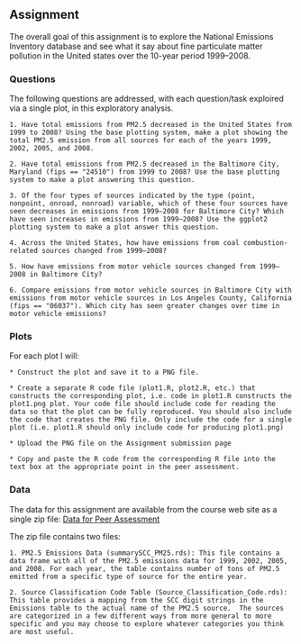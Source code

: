 ## Assignment

The overall goal of this assignment is to explore the National Emissions Inventory database and see what it say about fine particulate matter pollution in the United states over the 10-year period 1999–2008.

### Questions

The following questions are addressed, with each question/task exploired via a single plot, in this exploratory analysis. 

    1. Have total emissions from PM2.5 decreased in the United States from 1999 to 2008? Using the base plotting system, make a plot showing the total PM2.5 emission from all sources for each of the years 1999, 2002, 2005, and 2008.

    2. Have total emissions from PM2.5 decreased in the Baltimore City, Maryland (fips == "24510") from 1999 to 2008? Use the base plotting system to make a plot answering this question.

    3. Of the four types of sources indicated by the type (point, nonpoint, onroad, nonroad) variable, which of these four sources have seen decreases in emissions from 1999–2008 for Baltimore City? Which have seen increases in emissions from 1999–2008? Use the ggplot2 plotting system to make a plot answer this question.

    4. Across the United States, how have emissions from coal combustion-related sources changed from 1999–2008?

    5. How have emissions from motor vehicle sources changed from 1999–2008 in Baltimore City?

    6. Compare emissions from motor vehicle sources in Baltimore City with emissions from motor vehicle sources in Los Angeles County, California (fips == "06037"). Which city has seen greater changes over time in motor vehicle emissions?

### Plots

For each plot I will:

    * Construct the plot and save it to a PNG file.

    * Create a separate R code file (plot1.R, plot2.R, etc.) that constructs the corresponding plot, i.e. code in plot1.R constructs the plot1.png plot. Your code file should include code for reading the data so that the plot can be fully reproduced. You should also include the code that creates the PNG file. Only include the code for a single plot (i.e. plot1.R should only include code for producing plot1.png)

    * Upload the PNG file on the Assignment submission page

    * Copy and paste the R code from the corresponding R file into the text box at the appropriate point in the peer assessment.

### Data
The data for this assignment are available from the course web site as
a single zip file: [Data for Peer Assessment](https://d396qusza40orc.cloudfront.net/exdata%2Fdata%2FNEI_data.zip)

The zip file contains two files:

    1. PM2.5 Emissions Data (summarySCC_PM25.rds): This file contains a data frame with all of the PM2.5 emissions data for 1999, 2002, 2005, and 2008. For each year, the table contains number of tons of PM2.5 emitted from a specific type of source for the entire year.

    2. Source Classification Code Table (Source_Classification_Code.rds): This table provides a mapping from the SCC digit strings in the Emissions table to the actual name of the PM2.5 source.  The sources are categorized in a few different ways from more general to more specific and you may choose to explore whatever categories you think are most useful. 

